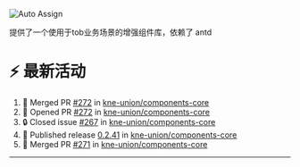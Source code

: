 ![Auto Assign](https://github.com/kne-union/components-core/actions/workflows/publish.yml/badge.svg)

提供了一个使用于tob业务场景的增强组件库，依赖了 antd


<!--START_SECTION:document-->
<!--END_SECTION:document-->

# ⚡ 最新活动

<!--START_SECTION:activity-->
1. 🎉 Merged PR [#272](https://github.com/kne-union/components-core/pull/272) in [kne-union/components-core](https://github.com/kne-union/components-core)
2. 💪 Opened PR [#272](https://github.com/kne-union/components-core/pull/272) in [kne-union/components-core](https://github.com/kne-union/components-core)
3. 🔒 Closed issue [#267](https://github.com/kne-union/components-core/issues/267) in [kne-union/components-core](https://github.com/kne-union/components-core)
4. 🚀 Published release [0.2.41](https://github.com/kne-union/components-core/releases/tag/0.2.41) in [kne-union/components-core](https://github.com/kne-union/components-core)
5. 🎉 Merged PR [#271](https://github.com/kne-union/components-core/pull/271) in [kne-union/components-core](https://github.com/kne-union/components-core)
<!--END_SECTION:activity-->

---
